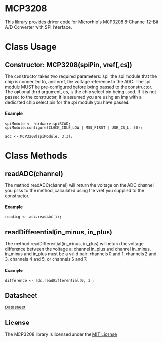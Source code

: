 # MCP3208
This library provides driver code for Microchip's MCP3208 8-Channel 12-Bit A/D Converter with SPI Interface.

# Class Usage
## Constructor: MCP3208(spiPin, vref[,cs])
The constructor takes two required parameters: spi, the spi module that the chip is connected to, and
vref, the voltage reference to the ADC. The spi module MUST be pre-configured before being passed to
the constructor. The optional third argument, cs, is the chip select pin being used. If it is not 
passed to the constructor, it is assumed you are using an imp with a dedicated chip select pin for
the spi module you have passed.

#### Example
```
spiModule <- hardware.spiBCAD;
spiModule.configure(CLOCK_IDLE_LOW | MSB_FIRST | USE_CS_L, 50);

adc <- MCP3208(spiModule, 3.3);
```

# Class Methods
## readADC(channel)
The method readADC(channel) will return the voltage on the ADC channel you pass to the method, calculated
using the vref you supplied to the constructor.

#### Example
```
reading <- adc.readADC(1);
```

## readDifferential(in_minus, in_plus)
The method readDifferential(in_minus, in_plus) will return the voltage difference between the voltage at
channel in_plus and channel in_minus. in_minus and in_plus must be a valid pair: channels 0 and 1, 
channels 2 and 3, channels 4 and 5, or channels 6 and 7.

#### Example
```
difference <- adc.readDifferential(0, 1);
```
## Datasheet
[Datasheet](http://ww1.microchip.com/downloads/en/DeviceDoc/21298c.pdf)

## License
The MCP3208 library is licensed under the [MIT License](https://github.com/electricimp/MCP3208/blob/develop/LICENSE)
